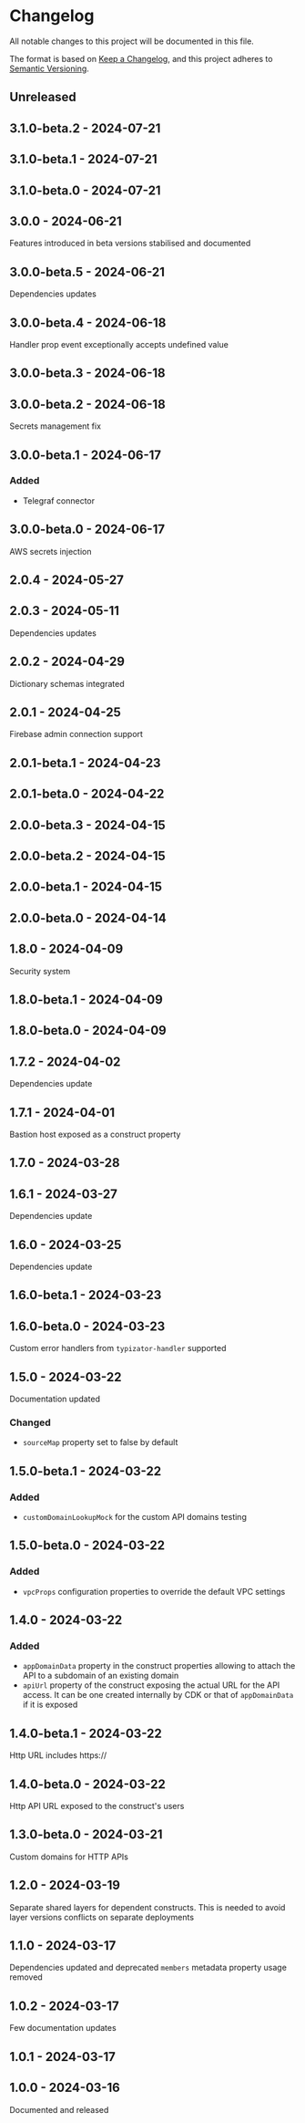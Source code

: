 # Changelog
All notable changes to this project will be documented in this file.

The format is based on [Keep a Changelog](https://keepachangelog.com/en/1.0.0/),
and this project adheres to [Semantic Versioning](https://semver.org/spec/v2.0.0.html).

## Unreleased

## 3.1.0-beta.2 - 2024-07-21

## 3.1.0-beta.1 - 2024-07-21

## 3.1.0-beta.0 - 2024-07-21

## 3.0.0 - 2024-06-21
Features introduced in beta versions stabilised and documented

## 3.0.0-beta.5 - 2024-06-21
Dependencies updates

## 3.0.0-beta.4 - 2024-06-18
Handler prop event exceptionally accepts undefined value

## 3.0.0-beta.3 - 2024-06-18

## 3.0.0-beta.2 - 2024-06-18
Secrets management fix

## 3.0.0-beta.1 - 2024-06-17
### Added
- Telegraf connector

## 3.0.0-beta.0 - 2024-06-17
AWS secrets injection

## 2.0.4 - 2024-05-27

## 2.0.3 - 2024-05-11
Dependencies updates

## 2.0.2 - 2024-04-29
Dictionary schemas integrated

## 2.0.1 - 2024-04-25
Firebase admin connection support

## 2.0.1-beta.1 - 2024-04-23

## 2.0.1-beta.0 - 2024-04-22

## 2.0.0-beta.3 - 2024-04-15

## 2.0.0-beta.2 - 2024-04-15

## 2.0.0-beta.1 - 2024-04-15

## 2.0.0-beta.0 - 2024-04-14

## 1.8.0 - 2024-04-09
Security system

## 1.8.0-beta.1 - 2024-04-09

## 1.8.0-beta.0 - 2024-04-09

## 1.7.2 - 2024-04-02
Dependencies update

## 1.7.1 - 2024-04-01
Bastion host exposed as a construct property

## 1.7.0 - 2024-03-28

## 1.6.1 - 2024-03-27
Dependencies update

## 1.6.0 - 2024-03-25
Dependencies update

## 1.6.0-beta.1 - 2024-03-23

## 1.6.0-beta.0 - 2024-03-23
Custom error handlers from `typizator-handler` supported

## 1.5.0 - 2024-03-22
Documentation updated

### Changed
- `sourceMap` property set to false by default

## 1.5.0-beta.1 - 2024-03-22
### Added
- `customDomainLookupMock` for the custom API domains testing

## 1.5.0-beta.0 - 2024-03-22
### Added
- `vpcProps` configuration properties to override the default VPC settings

## 1.4.0 - 2024-03-22
### Added
- `appDomainData` property in the construct properties allowing to attach the API to a subdomain of an existing domain
- `apiUrl` property of the construct exposing the actual URL for the API access. It can be one created internally by CDK or that of `appDomainData` if it is exposed

## 1.4.0-beta.1 - 2024-03-22
Http URL includes https://

## 1.4.0-beta.0 - 2024-03-22
Http API URL exposed to the construct's users

## 1.3.0-beta.0 - 2024-03-21
Custom domains for HTTP APIs

## 1.2.0 - 2024-03-19
Separate shared layers for dependent constructs. This is needed to avoid layer versions conflicts on separate deployments

## 1.1.0 - 2024-03-17
Dependencies updated and deprecated `members` metadata property usage removed

## 1.0.2 - 2024-03-17
Few documentation updates

## 1.0.1 - 2024-03-17

## 1.0.0 - 2024-03-16
Documented and released
